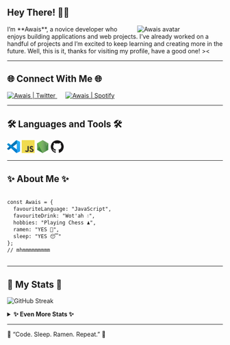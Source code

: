 <h2>Hey There! 👋🏼</h2>
<img align="right" src="https://i.postimg.cc/JzdZh9nf/C6-D148-F6-85-A4-4-EE0-A71-F-1-BE4-D2-AE58-EE.png" width="200" alt="Awais avatar" />

<p>
I’m **Awais**, a novice developer who enjoys building applications and web projects. I’ve already worked on a handful of projects and I’m excited to keep learning and creating more in the future.
Well, this is it, thanks for visiting my profile, have a good one! ><
</p>

<hr />

<h2 align="left">🌐 Connect With Me 🌐</h2>
<p align="left">
  <a href="https://twitter.com/awsmlks" target="_blank">
    <img alt="Awais | Twitter" width="32" src="https://i.postimg.cc/Y0XBfTXF/IMG-9338.png" />
  </a>
  &nbsp;&nbsp;&nbsp;&nbsp;
  <a href="https://open.spotify.com/playlist/4zfVyBZjcGnndYRBkJbCcG?si=0rKsfjmjQGqgI6Jh7mbe8A" target="_blank">
    <img alt="Awais | Spotify" width="32" src="https://i.postimg.cc/mDwvB0Wn/IMG-9339.png" />
  </a>
</p>

<hr />

<h2 align="left">🛠️ Languages and Tools 🛠️</h2>
<p align="left">
  <img alt="Visual Studio Code" width="30" src="https://raw.githubusercontent.com/github/explore/main/topics/visual-studio-code/visual-studio-code.png" />
  <img alt="JavaScript" width="30" src="https://raw.githubusercontent.com/github/explore/main/topics/javascript/javascript.png" />
  <img alt="Node.js" width="30" src="https://raw.githubusercontent.com/github/explore/main/topics/nodejs/nodejs.png" />
  <img alt="GitHub" width="30" src="https://raw.githubusercontent.com/github/explore/main/topics/github/github.png" />
</p>

<hr />

<h2 align="left">✨ About Me ✨</h2>
<pre>
<code>
const Awais = {
  favouriteLanguage: "JavaScript",
  favouriteDrink: "Wot'ah 💧",
  hobbies: "Playing Chess ♟️",
  ramen: "YES 🍜",
  sleep: "YES 😴"
};
// mhmmmmmmmmm
</code>
</pre>

<hr />

<h2 align="left">🚀 My Stats 🚀</h2>
<p align="left">
  <img alt="GitHub Streak" src="https://github-readme-streak-stats.herokuapp.com/?user=awsmlk&theme=tokyonight" />
</p>


<details>
  <summary align="left"><b>✨ Even More Stats ✨</b></summary>
  <br />
  <p align="left">
    <img alt="Trophies" src="https://github-profile-trophy.vercel.app/?username=awsmlk&theme=tokyonight" />
    <br />
    <img alt="GitHub Stats" src="https://github-readme-stats.vercel.app/api?username=awsmlk&theme=tokyonight&show_icons=true" />
    <br />
    <img alt="Top Languages" src="https://github-readme-stats.vercel.app/api/top-langs/?username=awsmlk&layout=compact&theme=tokyonight" />
  </p>
</details>

<hr />

<p align="left">💬 “Code. Sleep. Ramen. Repeat.” 🍜</p>
